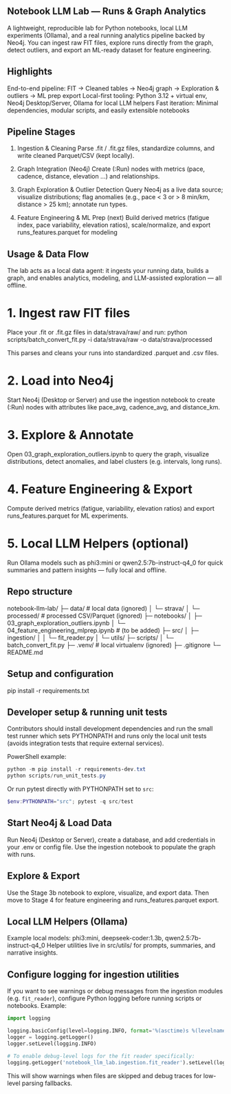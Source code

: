 ## Notebook LLM Lab — Runs & Graph Analytics
A lightweight, reproducible lab for Python notebooks, local LLM experiments (Ollama), and a real running analytics pipeline backed by Neo4j.
You can ingest raw FIT files, explore runs directly from the graph, detect outliers, and export an ML-ready dataset for feature engineering.

## Highlights
End-to-end pipeline: FIT → Cleaned tables → Neo4j graph → Exploration & outliers → ML prep export
Local-first tooling: Python 3.12 + virtual env, Neo4j Desktop/Server, Ollama for local LLM helpers
Fast iteration: Minimal dependencies, modular scripts, and easily extensible notebooks

## Pipeline Stages
1. Ingestion & Cleaning
Parse .fit / .fit.gz files, standardize columns, and write cleaned Parquet/CSV (kept locally).

2. Graph Integration (Neo4j)
Create (:Run) nodes with metrics (pace, cadence, distance, elevation …) and relationships.

3. Graph Exploration & Outlier Detection
Query Neo4j as a live data source; visualize distributions; flag anomalies (e.g., pace < 3 or > 8 min/km, distance > 25 km); annotate run types.

4. Feature Engineering & ML Prep (next)
Build derived metrics (fatigue index, pace variability, elevation ratios), scale/normalize, and export runs_features.parquet for modeling

## Usage & Data Flow
The lab acts as a local data agent: it ingests your running data, builds a graph, and enables analytics, modeling, and LLM-assisted exploration — all offline.

# 1. Ingest raw FIT files
Place your .fit or .fit.gz files in data/strava/raw/ and run:
python scripts/batch_convert_fit.py -i data/strava/raw -o data/strava/processed

This parses and cleans your runs into standardized .parquet and .csv files.

# 2. Load into Neo4j
Start Neo4j (Desktop or Server) and use the ingestion notebook to create (:Run) nodes with attributes like pace_avg, cadence_avg, and distance_km.

# 3. Explore & Annotate
Open 03_graph_exploration_outliers.ipynb to query the graph, visualize distributions, detect anomalies, and label clusters (e.g. intervals, long runs).

# 4. Feature Engineering & Export
Compute derived metrics (fatigue, variability, elevation ratios) and export runs_features.parquet for ML experiments.

# 5. Local LLM Helpers (optional)
Run Ollama models such as phi3:mini or qwen2.5:7b-instruct-q4_0 for quick summaries and pattern insights — fully local and offline.

## Repo structure
notebook-llm-lab/
├─ data/                 # local data (ignored)
│  └─ strava/
│     └─ processed/      # processed CSV/Parquet (ignored)
├─ notebooks/
│  ├─ 03_graph_exploration_outliers.ipynb
│  └─ 04_feature_engineering_mlprep.ipynb   # (to be added)
├─ src/
│  ├─ ingestion/
│  │  └─ fit_reader.py
│  └─ utils/
├─ scripts/
│  └─ batch_convert_fit.py
├─ .venv/                # local virtualenv (ignored)
├─ .gitignore
└─ README.md

## Setup and configuration
pip install -r requirements.txt

## Developer setup & running unit tests
Contributors should install development dependencies and run the small test runner which sets PYTHONPATH and runs only the local unit tests (avoids integration tests that require external services).

PowerShell example:
```powershell
python -m pip install -r requirements-dev.txt
python scripts/run_unit_tests.py
```

Or run pytest directly with PYTHONPATH set to `src`:
```powershell
$env:PYTHONPATH="src"; pytest -q src/test
```

## Start Neo4j & Load Data
Run Neo4j (Desktop or Server), create a database, and add credentials in your .env or config file.
Use the ingestion notebook to populate the graph with runs.

## Explore & Export
Use the Stage 3b notebook to explore, visualize, and export data.
Then move to Stage 4 for feature engineering and runs_features.parquet export.

## Local LLM Helpers (Ollama)
Example local models: phi3:mini, deepseek-coder:1.3b, qwen2.5:7b-instruct-q4_0
Helper utilities live in src/utils/ for prompts, summaries, and narrative insights.

## Configure logging for ingestion utilities
If you want to see warnings or debug messages from the ingestion modules (e.g. `fit_reader`), configure Python logging before running scripts or notebooks. Example:

```python
import logging

logging.basicConfig(level=logging.INFO, format='%(asctime)s %(levelname)s %(name)s: %(message)s')
logger = logging.getLogger()
logger.setLevel(logging.INFO)

# To enable debug-level logs for the fit reader specifically:
logging.getLogger('notebook_llm_lab.ingestion.fit_reader').setLevel(logging.DEBUG)
```

This will show warnings when files are skipped and debug traces for low-level parsing fallbacks.



